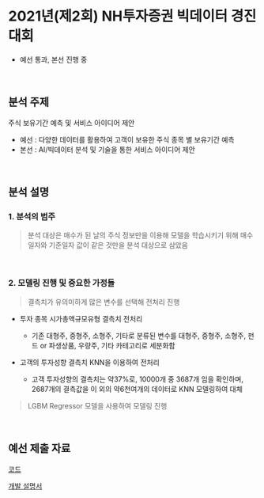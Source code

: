 # 2021년(제2회) NH투자증권 빅데이터 경진대회
- 예선 통과, 본선 진행 중
<br>

## 분석 주제
주식 보유기간 예측 및 서비스 아이디어 제안
- 예선 : 다양한 데이터를 활용하여 고객이 보유한 주식 종목 별 보유기간 예측
- 본선 : AI/빅데이터 분석 및 기술을 통한 서비스 아이디어 제안
<br>

## 분석 설명
### 1. 분석의 범주
> 분석 대상은 매수가 된 날의 주식 정보만을 이용해 모델을 학습시키기 위해 매수일자와 기준일자 값이 같은 것만을 분석 대상으로 삼았음
<br>

### 2. 모델링 진행 및 중요한 가정들
> 결측치가 유의미하게 많은 변수를 선택해 전처리 진행 
  - 투자 종목 시가총액규모유형 결측치 전처리 
    - 기존 대형주, 중형주, 소형주, 기타로 분류된 변수를 대형주, 중형주, 소형주, 펀드 or 파생상품, 우량주, 기타 카테고리로 세분화함 

  - 고객의 투자성향 결측치 KNN을 이용하여 전처리
    - 고객 투자성향의 결측치는 약37%로, 10000개 중 3687개 임을 확인하며, 2687개의 결측값을 이 외의 약6천여개의 데이터로 KNN 모델링하여 대체 

> LGBM Regressor 모델을 사용하여 모델링 진행
<br>

## 예선 제출 자료

[코드](https://github.com/sihyeon3523/2021-2nd-NH-Investment-Securities-Big-Data-Competition/blob/e2313ac880d09b2b3df0a3ec4178573eba56deb6/%EB%AA%A8%EB%8D%B8_%EC%BD%94%EB%93%9C.py) 

[개발 설명서](https://github.com/sihyeon3523/2021-2nd-NH-Investment-Securities-Big-Data-Competition/blob/e2313ac880d09b2b3df0a3ec4178573eba56deb6/%EB%AA%A8%EB%8D%B8_%EC%84%A4%EB%AA%85.ipynb)
